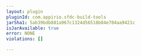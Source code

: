 ```yaml
---
layout: plugin
pluginId: com.appirio.sfdc-build-tools
jarSha1: 5ab39bdb881a967c1324d56518b84e704aa9421c
isJarAvailable: true
error: NONE
violations: []

---
```

